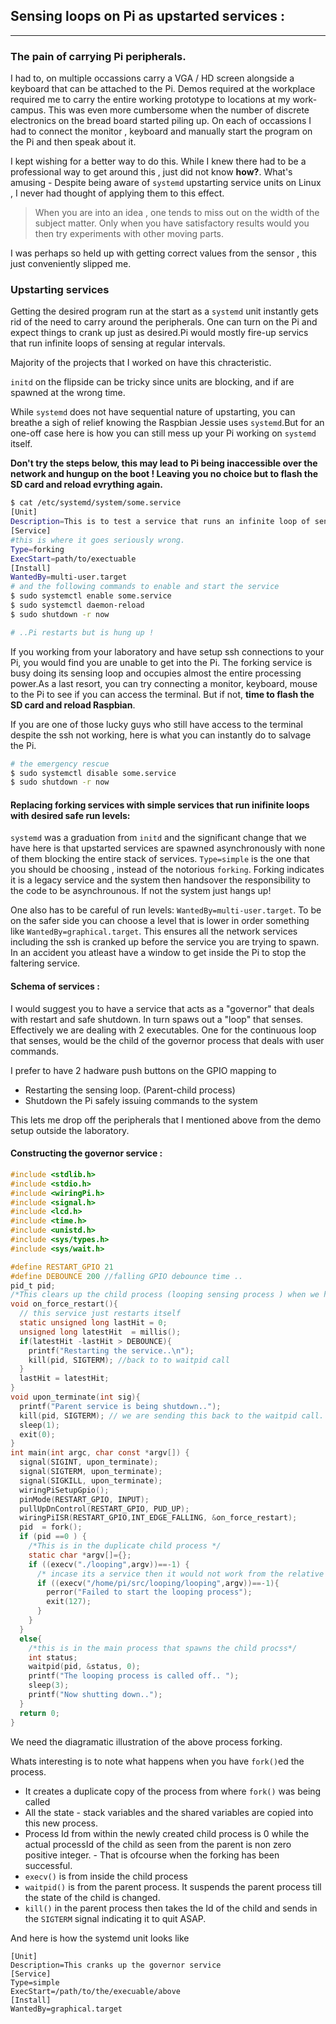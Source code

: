 ## Sensing loops on Pi as upstarted services :
****

### The pain of carrying Pi peripherals.

I had to, on multiple occassions carry a VGA / HD screen alongside a keyboard that can be attached to the Pi. Demos required at the workplace required me to carry the entire working prototype to locations at my work-campus. This was even more cumbersome when the number of discrete electronics on the bread board started piling up. On each of occassions I had to connect the monitor , keyboard and manually start the program on the Pi and then speak about it.

I kept wishing for a better way to do this. While I knew there had to be a professional way to get around this , just did not know **how?**. What's amusing - Despite being aware of `systemd` upstarting service units on Linux , I never had thought of applying them to this effect.

> When you are into an idea , one tends to miss out on the width of the subject matter. Only when you have satisfactory results would you then try experiments with other moving parts.

I was perhaps so held up with getting correct values from the sensor , this just conveniently slipped me.

### Upstarting services

Getting the desired program run at the start as a `systemd` unit instantly gets rid of the need to carry around the peripherals. One can turn on the Pi and expect things to crank up just as desired.Pi would mostly fire-up servics that run infinite loops of sensing at regular intervals.  

Majority of the projects that I worked on have this chracteristic.

`initd` on the flipside can be tricky since units are blocking, and if are spawned at the wrong time.

While `systemd` does not have sequential nature of upstarting, you can breathe a sigh of relief knowing the Raspbian Jessie uses `systemd`.But for an one-off case here is how you can still mess up your Pi working on `systemd` itself.

**Don't try the steps below, this may lead to Pi being inaccessible over the network and hungup on the boot ! Leaving you no choice but to flash the SD card and reload evrything again.**

```bash
$ cat /etc/systemd/system/some.service
[Unit]
Description=This is to test a service that runs an infinite loop of sensing.
[Service]
#this is where it goes seriously wrong.
Type=forking
ExecStart=path/to/exectuable
[Install]
WantedBy=multi-user.target
# and the following commands to enable and start the service
$ sudo systemctl enable some.service
$ sudo systemctl daemon-reload
$ sudo shutdown -r now

# ..Pi restarts but is hung up !
```
If you working from your laboratory and have setup ssh connections to your Pi, you would find you are unable to get into the Pi. The forking service is busy doing its sensing loop and occupies almost the entire processing power.As a last resort, you can try connecting a monitor, keyboard, mouse to the Pi to see if you can access the terminal. But if not, **time to flash the SD card and reload Raspbian**.

If you are one of those lucky guys who still have access to the terminal despite the ssh not working, here is what you can instantly do to salvage the Pi.

```bash
# the emergency rescue
$ sudo systemctl disable some.service
$ sudo shutdown -r now
```

#### Replacing forking services with simple services that run inifinite loops with desired safe run levels:

`systemd` was a graduation from `initd` and the significant change that we have here is that upstarted services are spawned asynchronously with none of them blocking the entire stack of services. `Type=simple` is the one that you should be choosing , instead of the notorious `forking`. Forking indicates it is a legacy service and the system then handsover the responsibility to the code to be asynchrounous. If not the system just hangs up!

One also has to be careful of run levels: `WantedBy=multi-user.target`. To be on the safer side you can choose a level that is lower in order something like `WantedBy=graphical.target`.  This ensures all the network services including the ssh is cranked up before the service you are trying to spawn. In an accident you atleast have a window to get inside the Pi to stop the faltering service.

#### Schema of services :

I would suggest you to have a service that acts as a "governor" that deals with restart and safe shutdown. In turn spaws out a "loop" that senses. Effectively we are dealing with 2 executables. One for the continuous loop that senses, would be the child of the governor process that deals with user commands.

I prefer to have 2 hadware push buttons on the GPIO mapping to

- Restarting the sensing loop. (Parent-child process)
- Shutdown the Pi safely issuing commands to the system

This lets me drop off the peripherals that I mentioned above from the demo setup outside the laboratory.

#### Constructing the governor service :

```c
#include <stdlib.h>
#include <stdio.h>
#include <wiringPi.h>
#include <signal.h>
#include <lcd.h>
#include <time.h>
#include <unistd.h>
#include <sys/types.h>
#include <sys/wait.h>

#define RESTART_GPIO 21
#define DEBOUNCE 200 //falling GPIO debounce time ..
pid_t pid;
/*This clears up the child process (looping sensing process ) when we have the user press the button*/
void on_force_restart(){
  // this service just restarts itself
  static unsigned long lastHit = 0;
  unsigned long latestHit  = millis();
  if(latestHit -lastHit > DEBOUNCE){
    printf("Restarting the service..\n");
    kill(pid, SIGTERM); //back to to waitpid call
  }
  lastHit = latestHit;
}
void upon_terminate(int sig){
  printf("Parent service is being shutdown..");
  kill(pid, SIGTERM); // we are sending this back to the waitpid call.
  sleep(1);
  exit(0);
}
int main(int argc, char const *argv[]) {
  signal(SIGINT, upon_terminate);
  signal(SIGTERM, upon_terminate);
  signal(SIGKILL, upon_terminate);
  wiringPiSetupGpio();
  pinMode(RESTART_GPIO, INPUT);
  pullUpDnControl(RESTART_GPIO, PUD_UP);
  wiringPiISR(RESTART_GPIO,INT_EDGE_FALLING, &on_force_restart);
  pid  = fork();
  if (pid ==0 ) {
    /*This is in the duplicate child process */
    static char *argv[]={};
    if ((execv("./looping",argv))==-1) {
      /* incase its a service then it would not work from the relative directory*/
      if ((execv("/home/pi/src/looping/looping",argv))==-1){
        perror("Failed to start the looping process");
        exit(127);
      }
    }
  }
  else{
    /*this is in the main process that spawns the child procss*/
    int status;
    waitpid(pid, &status, 0);
    printf("The looping process is called off.. ");
    sleep(3);
    printf("Now shutting down..");
  }
  return 0;
}

```
We need the diagramatic illustration of the above process forking.

Whats interesting is to note what happens when you have `fork()`ed the process.

- It creates a duplicate copy of the process from where `fork()` was being called
- All the state - stack variables and the shared variables are copied into this new process.
- Process Id from within the newly created child process is 0 while the actual processId of the child as seen from the parent is non zero positive integer. - That is ofcourse when the forking has been successful.
- `execv()` is from inside the child process
- `waitpid()` is from the parent process. It suspends the parent process till the state of the child is changed.
- `kill()` in the parent process then takes the Id of the child and sends in the `SIGTERM` signal indicating it to quit ASAP. 

And here is how the systemd unit looks like

```
[Unit]
Description=This cranks up the governor service
[Service]
Type=simple
ExecStart=/path/to/the/execuable/above
[Install]
WantedBy=graphical.target
```
